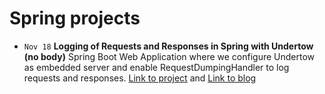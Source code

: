 # Spring projects

* `Nov 18` **Logging of Requests and Responses in Spring with Undertow (no body)** Spring Boot Web Application where we configure Undertow as embedded server and enable RequestDumpingHandler to log requests and responses. [Link to project](https://github.com/frandorado/spring-projects/tree/master/log-request-response-undertow) and [Link to blog](https://frandorado.github.io/spring/2018/11/01/log-request-response-with-undertow-spring.html)

